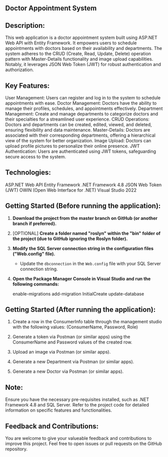 ## Doctor Appointment System

## Description:

This web application is a doctor appointment system built using ASP.NET Web API with Entity Framework. It empowers users to schedule appointments with doctors based on their availability and departments. The system adheres to the CRUD (Create, Read, Update, Delete) operation pattern with Master-Details functionality and image upload capabilities. Notably, it leverages JSON Web Token (JWT) for robust authentication and authorization.

## Key Features:

User Management: Users can register and log in to the system to schedule appointments with ease.
Doctor Management: Doctors have the ability to manage their profiles, schedules, and appointments effectively.
Department Management: Create and manage departments to categorize doctors and their specialties for a streamlined user experience.
CRUD Operations: Doctors and departments can be created, edited, viewed, and deleted, ensuring flexibility and data maintenance.
Master-Details: Doctors are associated with their corresponding departments, offering a hierarchical view of the system for better organization.
Image Upload: Doctors can upload profile pictures to personalize their online presence.
JWT Authentication: Users are authenticated using JWT tokens, safeguarding secure access to the system.
## Technologies:

ASP.NET Web API
Entity Framework
.NET Framework 4.8
JSON Web Token (JWT)
OWIN (Open Web Interface for .NET)
Visual Studio 2022

## Getting Started (Before running the application):

1. **Download the project from the master branch on GitHub (or another branch if preferred).**

2. [OPTIONAL] **Create a folder named "roslyn" within the "bin" folder of the project (due to GitHub ignoring the Roslyn folder).** 

3. **Modify the SQL Server connection string in the configuration files ("Web.config" file).**

   - Update the `dbconnection` in the `Web.config` file with your SQL Server connection string.

4. **Open the Package Manager Console in Visual Studio and run the following commands:**

   enable-migrations
   add-migration InitialCreate
   update-database
   
## Getting Started (After running the application):

1. Create a row in the ConsumerInfo table through the management studio with the following values:
(ConsumerName, Password, Role)
2. Generate a token via Postman (or similar apps) using the ConsumerName and Password values of the created row.

3. Upload an image via Postman (or similar apps).

4. Generate a new Department via Postman (or similar apps).

5. Generate a new Doctor via Postman (or similar apps).

## Note:

Ensure you have the necessary pre-requisites installed, such as .NET Framework 4.8 and SQL Server.
Refer to the project code for detailed information on specific features and functionalities.

## Feedback and Contributions:

You are welcome to give your valueable feedback and contributions to improve this project. Feel free to open issues or pull requests on the GitHub repository.
